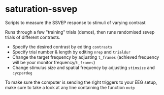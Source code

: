 # saturation-ssvep
Scripts to measure the SSVEP response to stimuli of varying contrast

Runs through a few "training" trials (demos), then runs randomised ssvep trials of different contrasts.

- Specify the desired contrast by editing `contrasts`
- Specify trial number & length by editing `nrep` and `trialdur`
- Change the target frequency by adjusting `t_frames` (achieved frequency will be your monitor frequency/`t_frames`)
- Change stimulus size and spatial frequency by adjusting `stimsize` and `cycperdeg`

To make sure the computer is sending the right triggers to your EEG setup, make sure to take a look at any line containing the function `outp`
